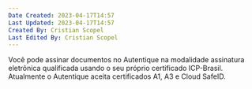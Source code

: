 ```yaml
---
Date Created: 2023-04-17T14:57
Last Updated: 2023-04-17T14:57
Created By: Cristian Scopel
Last Edited By: Cristian Scopel
---
```

Você pode assinar documentos no Autentique na modalidade assinatura eletrônica qualificada usando o seu próprio certificado ICP-Brasil. Atualmente o Autentique aceita certificados A1, A3 e Cloud SafeID.